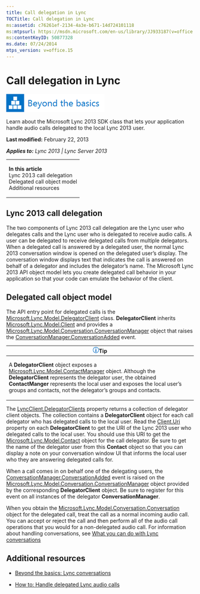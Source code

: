 ```yaml
---
title: Call delegation in Lync
TOCTitle: Call delegation in Lync
ms:assetid: c76261ef-2134-4a3e-b671-14d724101118
ms:mtpsurl: https://msdn.microsoft.com/en-us/library/JJ933187(v=office.15)
ms:contentKeyID: 50877328
ms.date: 07/24/2014
mtps_version: v=office.15
---
```


# Call delegation in Lync

![Beyond the basics topic](images/JJ937254.mod_icon_beyondbasics_long(Office.15).png "Beyond the basics topic")

Learn about the Microsoft Lync 2013 SDK class that lets your application handle audio calls delegated to the local Lync 2013 user.

**Last modified:** February 22, 2013

***Applies to:** Lync 2013 | Lync Server 2013*

<table>
<colgroup>
<col style="width: 100%" />
</colgroup>
<tbody>
<tr class="odd">
<td><p><strong>In this article</strong><br />
Lync 2013 call delegation<br />
Delegated call object model<br />
Additional resources</p></td>
</tr>
</tbody>
</table>

## Lync 2013 call delegation

The two components of Lync 2013 call delegation are the Lync user who delegates calls and the Lync user who is delegated to receive audio calls. A user can be delegated to receive delegated calls from multiple delegators. When a delegated call is answered by a delegated user, the normal Lync 2013 conversation window is opened on the delegated user’s display. The conversation window displays text that indicates the call is answered on behalf of a delegator and includes the delegator’s name. The Microsoft Lync 2013 API object model lets you create delegated call behavior in your application so that your code can emulate the behavior of the client.

## Delegated call object model

The API entry point for delegated calls is the [Microsoft.Lync.Model.DelegatorClient](https://msdn.microsoft.com/en-us/library/jj266028\(v=office.15\)) class. **DelegatorClient** inherits [Microsoft.Lync.Model.Client](https://msdn.microsoft.com/en-us/library/jj266014\(v=office.15\)) and provides a [Microsoft.Lync.Model.Conversation.ConversationManager](https://msdn.microsoft.com/en-us/library/jj266018\(v=office.15\)) object that raises the [ConversationManager.ConversationAdded](https://msdn.microsoft.com/en-us/library/jj266470\(v=office.15\)) event.

<table>
<colgroup>
<col style="width: 100%" />
</colgroup>
<thead>
<tr class="header">
<th><img src="images/JJ933112.alert_note(Office.15).gif" title="Tip" alt="Tip" /><strong>Tip</strong></th>
</tr>
</thead>
<tbody>
<tr class="odd">
<td><p>A <strong>DelegatorClient</strong> object exposes a <a href="https://msdn.microsoft.com/en-us/library/jj266459(v=office.15)">Microsoft.Lync.Model.ContactManager</a> object. Although the <strong>DelegatorClient</strong> represents the delegator user, the obtained <strong>ContactManger</strong> represents the local user and exposes the local user’s groups and contacts, not the delegator’s groups and contacts.</p></td>
</tr>
</tbody>
</table>

The [LyncClient.DelegatorClients](https://msdn.microsoft.com/en-us/library/jj277686\(v=office.15\)) property returns a collection of delegator client objects. The collection contains a **DelegatorClient** object for each call delegator who has delegated calls to the local user. Read the [Client.Uri](https://msdn.microsoft.com/en-us/library/jj293482\(v=office.15\)) property on each **DelegatorClient** to get the URI of the Lync 2013 user who delegated calls to the local user. You should use this URI to get the [Microsoft.Lync.Model.Contact](https://msdn.microsoft.com/en-us/library/jj266463\(v=office.15\)) object for the call delegator. Be sure to get the name of the delegator user from this **Contact** object so that you can display a note on your conversation window UI that informs the local user who they are answering delegated calls for.

When a call comes in on behalf one of the delegating users, the [ConversationManager.ConversationAdded](https://msdn.microsoft.com/en-us/library/jj266470\(v=office.15\)) event is raised on the [Microsoft.Lync.Model.Conversation.ConversationManager](https://msdn.microsoft.com/en-us/library/jj266018\(v=office.15\)) object provided by the corresponding **DelegatorClient** object. Be sure to register for this event on all instances of the delegator **ConversationManager**.

When you obtain the [Microsoft.Lync.Model.Conversation.Conversation](https://msdn.microsoft.com/en-us/library/jj276988\(v=office.15\)) object for the delegated call, treat the call as a normal incoming audio call. You can accept or reject the call and then perform all of the audio call operations that you would for a non-delegated audio call. For information about handling conversations, see [What you can do with Lync conversations](what-you-can-do-with-lync-conversations.md)

## Additional resources

  - [Beyond the basics: Lync conversations](beyond-the-basics-lync-conversations.md)

  - [How to: Handle delegated Lync audio calls](how-to-handle-delegated-lync-audio-calls.md)

